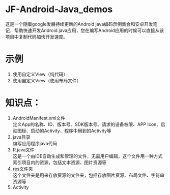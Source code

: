 # JF-Android-Java_demos
这是一个随着google发展持续更新的Android java编码示例集合和安卓开发笔记，帮助快速开发Android java应用，您在编写Android应用的时候可以直接从该项目中复制代码加快开发速度。

# 示例  
1. 使用自定义View（纯代码）  
2. 使用自定义View（使用布局文件）  


# 知识点：  
1. AndroidManifest.xml文件   
    定义App的名称、ID、版本号、SDK版本号、请求的设备权限、APP Icon、启动图标、启动的Activity、程序中用到的Activity等  
2. java目录  
    编写应用程序java代码  
3. R.java文件  
    这是一个由IDE自动生成和管理的文件，无需用户编辑，这个文件用一种方式索引项目内的资源，包括文本资源、图片资源等  
4. res文件夹  
    这个文件夹是用来存放资源的文件夹，包括存放图片资源、布局文件、字符串资源等  
5. Activity  